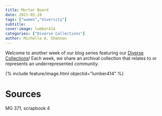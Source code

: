 ```yaml
---
title: Mortar Board
date: 2021-05-28
tags: ["women","diversity"]
subtitle: 
cover-image: lumber414
categories: ["Diverse Collections"]
author: Michelle A. Shannon
---
```


Welcome to another week of our blog series featuring our [Diverse Collections](https://harvester.lib.uidaho.edu/series/diversecollections.html)! Each week, we share an archival collection that relates to or represents an underrepresented community.

{% include feature/image.html objectid="lumber414" %}

# Sources

MG 371, scrapbook 4